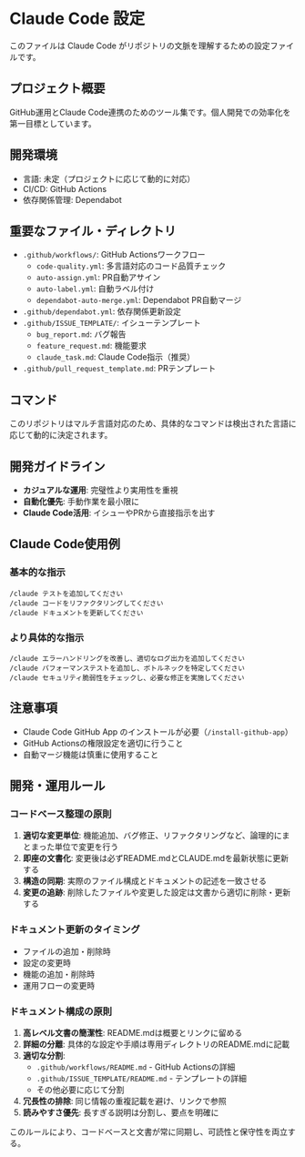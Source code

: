 # Claude Code 設定

このファイルは Claude Code がリポジトリの文脈を理解するための設定ファイルです。

## プロジェクト概要

GitHub運用とClaude Code連携のためのツール集です。個人開発での効率化を第一目標としています。

## 開発環境

- 言語: 未定（プロジェクトに応じて動的に対応）
- CI/CD: GitHub Actions
- 依存関係管理: Dependabot

## 重要なファイル・ディレクトリ

- `.github/workflows/`: GitHub Actionsワークフロー
  - `code-quality.yml`: 多言語対応のコード品質チェック
  - `auto-assign.yml`: PR自動アサイン
  - `auto-label.yml`: 自動ラベル付け
  - `dependabot-auto-merge.yml`: Dependabot PR自動マージ
- `.github/dependabot.yml`: 依存関係更新設定
- `.github/ISSUE_TEMPLATE/`: イシューテンプレート
  - `bug_report.md`: バグ報告
  - `feature_request.md`: 機能要求
  - `claude_task.md`: Claude Code指示（推奨）
- `.github/pull_request_template.md`: PRテンプレート

## コマンド

このリポジトリはマルチ言語対応のため、具体的なコマンドは検出された言語に応じて動的に決定されます。

## 開発ガイドライン

- **カジュアルな運用**: 完璧性より実用性を重視
- **自動化優先**: 手動作業を最小限に
- **Claude Code活用**: イシューやPRから直接指示を出す

## Claude Code使用例

### 基本的な指示
```
/claude テストを追加してください
/claude コードをリファクタリングしてください
/claude ドキュメントを更新してください
```

### より具体的な指示
```
/claude エラーハンドリングを改善し、適切なログ出力を追加してください
/claude パフォーマンステストを追加し、ボトルネックを特定してください
/claude セキュリティ脆弱性をチェックし、必要な修正を実施してください
```

## 注意事項

- Claude Code GitHub App のインストールが必要（`/install-github-app`）
- GitHub Actionsの権限設定を適切に行うこと
- 自動マージ機能は慎重に使用すること

## 開発・運用ルール

### コードベース整理の原則
1. **適切な変更単位**: 機能追加、バグ修正、リファクタリングなど、論理的にまとまった単位で変更を行う
2. **即座の文書化**: 変更後は必ずREADME.mdとCLAUDE.mdを最新状態に更新する
3. **構造の同期**: 実際のファイル構成とドキュメントの記述を一致させる
4. **変更の追跡**: 削除したファイルや変更した設定は文書から適切に削除・更新する

### ドキュメント更新のタイミング
- ファイルの追加・削除時
- 設定の変更時
- 機能の追加・削除時
- 運用フローの変更時

### ドキュメント構成の原則
1. **高レベル文書の簡潔性**: README.mdは概要とリンクに留める
2. **詳細の分離**: 具体的な設定や手順は専用ディレクトリのREADME.mdに記載
3. **適切な分割**: 
   - `.github/workflows/README.md` - GitHub Actionsの詳細
   - `.github/ISSUE_TEMPLATE/README.md` - テンプレートの詳細
   - その他必要に応じて分割
4. **冗長性の排除**: 同じ情報の重複記載を避け、リンクで参照
5. **読みやすさ優先**: 長すぎる説明は分割し、要点を明確に

このルールにより、コードベースと文書が常に同期し、可読性と保守性を両立する。